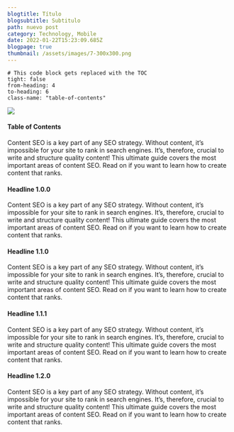 ```yaml
---
blogtitle: Título
blogsubtitle: Subtitulo
path: nuevo post
category: Technology, Mobile
date: 2022-01-22T15:23:09.685Z
blogpage: true
thumbnail: /assets/images/7-300x300.png
---
```


```toc
# This code block gets replaced with the TOC
tight: false
from-heading: 4
to-heading: 6
class-name: "table-of-contents"
```

![](/assets/images/home.jpg)

#### Table of Contents

Content SEO is a key part of any SEO strategy. Without content, it’s impossible for your site to rank in search engines. It’s, therefore, crucial to write and structure quality content! This ultimate guide covers the most important areas of content SEO. Read on if you want to learn how to create content that ranks.

#### Headline 1.0.0

Content SEO is a key part of any SEO strategy. Without content, it’s impossible for your site to rank in search engines. It’s, therefore, crucial to write and structure quality content! This ultimate guide covers the most important areas of content SEO. Read on if you want to learn how to create content that ranks.

#### Headline 1.1.0

Content SEO is a key part of any SEO strategy. Without content, it’s impossible for your site to rank in search engines. It’s, therefore, crucial to write and structure quality content! This ultimate guide covers the most important areas of content SEO. Read on if you want to learn how to create content that ranks.

#### Headline 1.1.1

Content SEO is a key part of any SEO strategy. Without content, it’s impossible for your site to rank in search engines. It’s, therefore, crucial to write and structure quality content! This ultimate guide covers the most important areas of content SEO. Read on if you want to learn how to create content that ranks.

#### Headline 1.2.0

Content SEO is a key part of any SEO strategy. Without content, it’s impossible for your site to rank in search engines. It’s, therefore, crucial to write and structure quality content! This ultimate guide covers the most important areas of content SEO. Read on if you want to learn how to create content that ranks.
